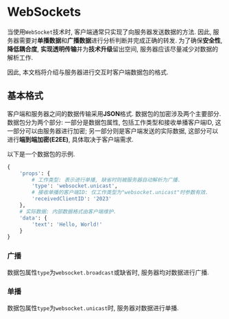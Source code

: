 # WebSockets

当使用`WebSocket`技术时, 客户端通常只实现了向服务器发送数据的方法. 因此, 服务器需要对<b>单播数据</b>和<b>广播数据</b>进行分析判断并完成正确的转发. 为了确保<b>安全性</b>, <b>降低耦合度</b>, <b>实现透明传输</b>并为<b>技术升级</b>留出空间, 服务器应该尽量减少对数据的解析工作.

因此, 本文档将介绍与服务器进行交互时客户端数据包的格式.

## 基本格式

客户端和服务器之间的数据传输采用<b>JSON</b>格式. 数据包的加密涉及两个主要部分. 数据包分为两个部分: 一部分是数据包属性, 包括工作类型和接收单播客户端ID, 这一部分可以由服务器进行加密; 另一部分则是客户端发送的实际数据, 这部分可以进行<b>端到端加密(E2EE)</b>, 具体取决于客户端需求.

以下是一个数据包的示例.

```python
{
    'props': {
        # 工作类型: 表示进行单播, 缺省时则被服务器自动解析为广播.
        'type': 'websocket.unicast',
        # 接收单播的客户端ID: 仅工作类型为"websocket.unicast"时参数有效.
    	'receivedClientID': '2023'
    },
    # 实际数据: 内部数据格式由客户端维护.
    'data': {
        'text': 'Hello, World!'
    }
}
```

### 广播

数据包属性`type`为`websocket.broadcast`或缺省时, 服务器均对数据进行广播.

### 单播

数据包属性`type`为`websocket.unicast`时, 服务器对数据进行单播.
